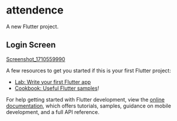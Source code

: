# attendence

A new Flutter project.
## Login Screen 
[Screenshot_1710559990](https://github.com/ahmed00331/Attendance-app/assets/116456635/db467842-1522-4fc5-8c30-50b3c7e4bccc)


A few resources to get you started if this is your first Flutter project:

- [Lab: Write your first Flutter app](https://docs.flutter.dev/get-started/codelab)
- [Cookbook: Useful Flutter samples](https://docs.flutter.dev/cookbook)!



For help getting started with Flutter development, view the
[online documentation](https://docs.flutter.dev/), which offers tutorials,
samples, guidance on mobile development, and a full API reference.
